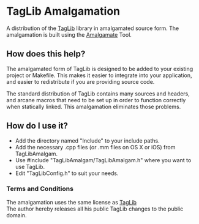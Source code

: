 # TagLib Amalgamation

A distribution of the [TagLib](http://developer.kde.org/~wheeler/taglib.html) library in amalgamated source
form. The amalgamation is built using the [Amalgamate](http://github.com/vinniefalco/Amalgamate/)
Tool.

## How does this help?

The amalgamated form of TagLib is designed to be added to your existing project or Makefile.
This makes it easier to integrate into your application, and easier to redistribute if you
are providing source code.

The standard distribution of TagLib contains many sources and headers, and arcane
macros that need to be set up in order to function correctly when statically
linked. This amalgamation eliminates those problems.

## How do I use it?

- Add the directory named "Include" to your include paths.
- Add the necessary .cpp files (or .mm files on OS X or iOS) from TagLibAmalgam.
- Use #include "TagLibAmalgam/TagLibAmalgam.h" where you want to use TagLib.
- Edit "TagLibConfig.h" to suit your needs.

### Terms and Conditions
The amalgamation uses the same license as [TagLib](http://developer.kde.org/~wheeler/taglib.html)<br>
The author hereby releases all his public TagLib changes to the public domain.
